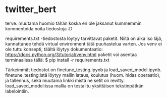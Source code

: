 # twitter_bert
terve. muutama huomio tähän koska en ole jaksanut kummemmin kommentoida noita tiedostoja :D

requirements.txt -tiedostosta löytyy tarvittavat paketit. Niitä on aika iso läjä, kannattanee tehdä virtual environment
tätä puuhastelua varten. Jos venv ei ole tuttu konsepti, täältä löytyy dokumentaatio: https://docs.python.org/3/tutorial/venv.html
paketit voi asentaa terminaalissa tällä: 
$ pip install -r requirements.txt

Tärkeimmät tiedostot on finetune_testing.ipynb ja load_saved_model.ipynb. finetune_testing:istä löytyy mallin lataus,
koulutus (huom. hidas operaatio), ja tallennus, sekä muutama linkki mistä ne setit on revitty. load_saved_model:issa
mallia on testailtu yksittäisen tekstinpätkän labelointiin.


